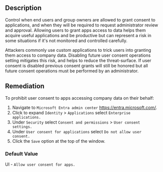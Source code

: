 ## Description

Control when end users and group owners are allowed to grant consent to applications, and when they will be required to request administrator review and approval. Allowing users to grant apps access to data helps them acquire useful applications and be productive but can represent a risk in some situations if it's not monitored and controlled carefully.

Attackers commonly use custom applications to trick users into granting them access to company data. Disabling future user consent operations setting mitigates this risk, and helps to reduce the threat-surface. If user consent is disabled previous consent grants will still be honored but all future consent operations must be performed by an administrator.

## Remediation

To prohibit user consent to apps accessing company data on their behalf:

1. Navigate to `Microsoft Entra admin center` https://entra.microsoft.com/.
2. Click to expand `Identity` > `Applications` select `Enterprise applications.`
3. Under `Security` select `Consent and permissions` > `User consent settings.`
4. Under `User consent for applications` select `Do not allow user consent.`
5. Click the `Save` option at the top of the window.

### Default Value

UI - `Allow user consent for apps.`